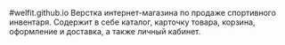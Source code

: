 #welfit.github.io
Верстка интернет-магазина по продаже спортивного инвентаря. Содержит в себе каталог, карточку товара, корзина, оформление и доставка, а также личный кабинет.
